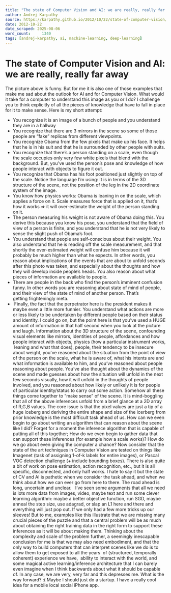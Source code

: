 ```yaml
---
title: "The state of Computer Vision and AI: we are really, really far away"
author: Andrej Karpathy
source: https://karpathy.github.io/2012/10/22/state-of-computer-vision/
date: 2012-10-22
date_scraped: 2025-08-06
word_count:     1340
tags: [andrej-karpathy, ai, machine-learning, deep-learning]
---
```


# The state of Computer Vision and AI: we are really, really far away

The picture above is funny.
But for me it is also one of those examples that make me sad about the outlook for AI and for Computer Vision. What would it take for a computer to understand this image as you or I do? I challenge you to think explicitly of all the pieces of knowledge that have to fall in place for it to make sense. Here is my short attempt:
- You recognize it is an image of a bunch of people and you understand they are in a hallway
- You recognize that there are 3 mirrors in the scene so some of those people are “fake” replicas from different viewpoints.
- You recognize Obama from the few pixels that make up his face. It helps that he is in his suit and that he is surrounded by other people with suits.
- You recognize that there’s a person standing on a scale, even though the scale occupies only very few white pixels that blend with the background. But, you’ve used the person’s pose and knowledge of how people interact with objects to figure it out.
- You recognize that Obama has his foot positioned just slightly on top of the scale. Notice the language I’m using: It is in terms of the 3D structure of the scene, not the position of the leg in the 2D coordinate system of the image.
- You know how physics works: Obama is leaning in on the scale, which applies a force on it. Scale measures force that is applied on it, that’s how it works => it will over-estimate the weight of the person standing on it.
- The person measuring his weight is not aware of Obama doing this. You derive this because you know his pose, you understand that the field of view of a person is finite, and you understand that he is not very likely to sense the slight push of Obama’s foot.
- You understand that people are self-conscious about their weight. You also understand that he is reading off the scale measurement, and that shortly the over-estimated weight will confuse him because it will probably be much higher than what he expects. In other words, you reason about implications of the events that are about to unfold seconds after this photo was taken, and especially about the thoughts and how they will develop inside people’s heads. You also reason about what pieces of information are available to people.
- There are people in the back who find the person’s imminent confusion funny. In other words you are reasoning about state of mind of people, and their view of the state of mind of another person. That’s getting frighteningly meta.
-  Finally, the fact that the perpetrator here is the president makes it maybe even a little more funnier. You understand what actions are more or less likely to be undertaken by different people based on their status and identity.
I could go on, but the point here is that you’ve used a HUGE amount of information in that half second when you look at the picture and laugh. Information about the 3D structure of the scene, confounding visual elements like mirrors, identities of people, affordances and how people interact with objects, physics (how a particular instrument works,  leaning and what that does), people, their tendency to be insecure about weight, you’ve reasoned about the situation from the point of view of the person on the scale, what he is aware of, what his intents are and what information is available to him, and you’ve reasoned about people reasoning about people. You’ve also thought about the dynamics of the scene and made guesses about how the situation will unfold in the next few seconds visually, how it will unfold in the thoughts of people involved, and you reasoned about how likely or unlikely it is for people of particular identity/status to carry out some action. Somehow all these things come together to “make sense” of the scene.
It is mind-boggling that all of the above inferences unfold from a brief glance at a 2D array of R,G,B values. The core issue is that the pixel values are just a tip of a huge iceberg and deriving the entire shape and size of the icerberg from prior knowledge is the most difficult task ahead of us. How can we even begin to go about writing an algorithm that can reason about the scene like I did? Forget for a moment the inference algorithm that is capable of putting all of this together; How do we even begin to gather data that can support these inferences (for example how a scale works)? How do we go about even giving the computer a chance?
Now consider that the state of the art techniques in Computer Vision are tested on things like Imagenet (task of assigning 1-of-k labels for entire images), or Pascal VOC detection challenge (+ include bounding boxes). There is also quite a bit of work on pose estimation, action recognition, etc., but it is all specific, disconnected, and only half works. I hate to say it but the state of CV and AI is pathetic when we consider the task ahead, and when we think about how we can ever go from here to there. The road ahead is long, uncertain and unclear.  
I’ve seen some arguments that all we need is lots more data from images, video, maybe text and run some clever learning algorithm: maybe a better objective function, run SGD, maybe anneal the step size, use adagrad, or slap an L1 here and there and everything will just pop out. If we only had a few more tricks up our sleeves! But to me, examples like this illustrate that we are missing many crucial pieces of the puzzle and that a central problem will be as much about obtaining the right training data in the right form to support these inferences as it will be about making them.
Thinking about the complexity and scale of the problem further, a seemingly inescapable conclusion for me is that we may also need embodiment, and that the only way to build computers that can interpret scenes like we do is to allow them to get exposed to all the years  of (structured, temporally coherent) experience we have,  ability to interact with the world, and some magical active learning/inference architecture that I can barely even imagine when I think backwards about what it should be capable of.
In any case, we are very, very far and this depresses me. What is the way forward? :( Maybe I should just do a startup. I have a really cool idea for a mobile local social iPhone app.
